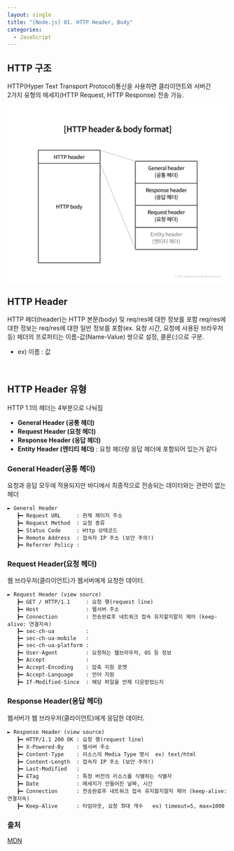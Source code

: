 ```yaml
---
layout: single
title: "[Node.js] 01. HTTP Header, Body"
categories:
  - JavaScript
---
```


## HTTP 구조

HTTP(Hyper Text Transport Protocol)통신을 사용하면 클라이언트와 서버간<br>
2가지 유형의 메세지(HTTP Request, HTTP Response) 전송 가능.

![png](/images/express0101.png)

## HTTP Header

HTTP 헤더(header)는 HTTP 본문(body) 및 req/res에 대한 정보를 포함
req/res에 대한 정보는 req/res에 대한 일반 정보를 포함(ex. 요청 시간, 요청에 사용된 브라우저 등)
헤더의 프로퍼티는 이름-값(Name-Value) 쌍으로 설정, 콜론(:)으로 구분.
- ex) 이름 : 값

<br>

## HTTP Header 유형

HTTP 1.1의 헤더는 4부분으로 나눠짐
- **General Header (공통 헤더)**
- **Request Header (요청 헤더)**
- **Response Header (응답 헤더)**
- **Entity Header (엔티티 헤더)** : 요청 헤더랑 응답 헤더에 포함되어 있는거 같다

### General Header(공통 헤더)

요청과 응답 모두에 적용되지만 바디에서 최종적으로 전송되는 데이터와는 관련이 없는 헤더

```
► General Header
   ┣━ Request URL     : 현재 페이지 주소
   ┣━ Request Method  : 요청 종류
   ┣━ Status Code     : Http 상태코드
   ┣━ Remote Address  : 접속자 IP 주소 (보안 주의!)
   ┣━ Referrer Policy : 

```

### Request Header(요청 헤더)

웹 브라우저(클라이언트)가 웹서버에게 요청한 데이터.


```
► Request Header (view source)
   ┣━ GET / HTTP/1.1     : 요청 행(request line)
   ┣━ Host               : 웹서버 주소
   ┣━ Connection         : 전송완료후 네트워크 접속 유지할지말지 제어 (keep-alive: 연결지속)
   ┣━ sec-ch-ua          :
   ┣━ sec-ch-ua-mobile   :
   ┣━ sec-ch-ua-platform : 
   ┣━ User-Agent         : 요청하는 웹브라우저, OS 등 정보
   ┣━ Accept             :
   ┣━ Accept-Encoding    : 압축 지원 포멧
   ┣━ Accept-Language    : 언어 지원
   ┣━ If-Modified-Since  : 해당 파일을 언제 다운받았는지

```

### Response Header(응답 헤더)

웹서버가 웹 브라우저(클라이언트)에게 응답한 데이터.

```
► Response Header (view source)
   ┣━ HTTP/1.1 200 OK : 요청 행(request line)
   ┣━ X-Powered-By    : 웹서버 주소
   ┣━ Content-Type    : 리소스의 Media Type 명시  ex) text/html
   ┣━ Content-Length  : 접속자 IP 주소 (보안 주의!)
   ┣━ Last-Modified   : 
   ┣━ ETag            : 특정 버전의 리소스를 식별하는 식별자
   ┣━ Date            : 메세지가 만들어진 날짜, 시간
   ┣━ Connection      : 전송완료후 네트워크 접속 유지할지말지 제어 (keep-alive: 연결지속)
   ┣━ Keep-Alive      : 타임아웃, 요청 최대 개수   ex) timeout=5, max=1000

```



### 출처

[MDN](https://developer.mozilla.org/ko/docs/Web/HTTP/Headers)